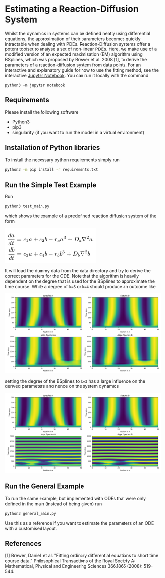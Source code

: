 # Estimating a Reaction-Diffusion System
Whilst the dynamics in systems can be defined neatly using differential
equations, the approximation of their parameters becomes quickly
intractable when dealing with PDEs. Reaction-Diffusion systems offer a potent
toolset to analyse a set of non-linear PDEs. Here, we make use of a modified
version of an expected maximisation (EM) algorithm using BSplines, which 
was proposed by Brewer et al. 2008 [1], to derive the parameters of a 
reaction-diffusion system from data points. For an interactive and explanatory
guide for how to use the fitting method, see the interactive [Jupyter Notebook](ODE%20Parameter%20Estimation%20Jupyter%20Example.ipynb).
You can run it locally with the command
```commandline
python3 -m jupyter notebook
```

## Requirements
Please install the following software 
- Python3
- pip3
- singularity (if you want to run the model in a virtual environment)

## Installation of Python libraries
To install the necessary python requirements simply run
```bash
python3 -m pip install -r requirements.txt
```

## Run the Simple Test Example
Run 
```bash
python3 test_main.py
```
which shows the example of a predefined reaction diffusion system of the form

![Reaction diffusion](figures/reaction-diffusion.png)

It will load the dummy data from the data directory
and try to derive the correct parameters for the ODE.
Note that the algorithm is heavily dependent on
the degree that is used for the BSplines to approximate
the time course. While a degree of `k=5` or `k=4` should produce
an outcome like

![Solution for k=4 or k=5](figures/test_k5.png)

setting the degree of the BSplines to `k=3` has a large
influence on the derived parameters and hence on the
system dynamics

![Solution for k=3](figures/test_k3.png) 

## Run the General Example
To run the same example, but implemented with ODEs that were only defined in the main (instead of being given)
run
```bash
python3 general_main.py
```
Use this as a reference if you want to estimate the parameters of an ODE with a customised layout.


## References
[1] Brewer, Daniel, et al. "Fitting ordinary differential equations to short time course data." Philosophical Transactions of the Royal Society A: Mathematical, Physical and Engineering Sciences 366.1865 (2008): 519-544.